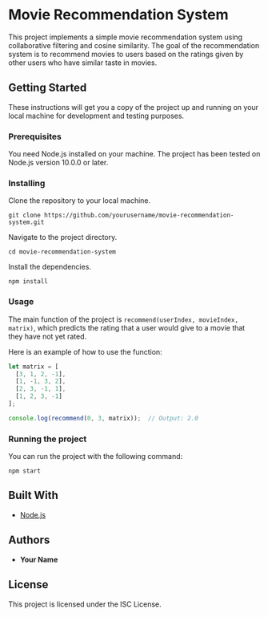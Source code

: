 # Movie Recommendation System

This project implements a simple movie recommendation system using collaborative filtering and cosine similarity. The goal of the recommendation system is to recommend movies to users based on the ratings given by other users who have similar taste in movies.

## Getting Started

These instructions will get you a copy of the project up and running on your local machine for development and testing purposes.

### Prerequisites

You need Node.js installed on your machine. The project has been tested on Node.js version 10.0.0 or later.

### Installing

Clone the repository to your local machine.

```
git clone https://github.com/yourusername/movie-recommendation-system.git
```

Navigate to the project directory.

```
cd movie-recommendation-system
```

Install the dependencies.

```
npm install
```

### Usage

The main function of the project is `recommend(userIndex, movieIndex, matrix)`, which predicts the rating that a user would give to a movie that they have not yet rated.

Here is an example of how to use the function:

```javascript
let matrix = [
  [3, 1, 2, -1],
  [1, -1, 3, 2],
  [2, 3, -1, 1],
  [1, 2, 3, -1]
];

console.log(recommend(0, 3, matrix));  // Output: 2.0
```

### Running the project

You can run the project with the following command:

```
npm start
```

## Built With

* [Node.js](https://nodejs.org/)

## Authors

* **Your Name**

## License

This project is licensed under the ISC License.
